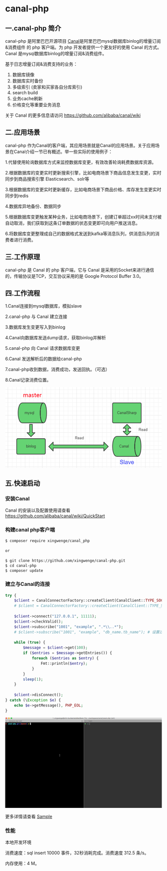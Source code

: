 # canal-php

## 一.canal-php 简介

canal-php 是阿里巴巴开源项目 [Canal](https://github.com/alibaba/canal)是阿里巴巴mysql数据库binlog的增量订阅&消费组件 的 php 客户端。为 php 开发者提供一个更友好的使用 Canal 的方式。Canal 是mysql数据库binlog的增量订阅&消费组件。

基于日志增量订阅&消费支持的业务：

1. 数据库镜像
2. 数据库实时备份
3. 多级索引 (卖家和买家各自分库索引)
4. search build
5. 业务cache刷新
6. 价格变化等重要业务消息

关于 Canal 的更多信息请访问 https://github.com/alibaba/canal/wiki

## 二.应用场景

canal-php 作为Canal的客户端，其应用场景就是Canal的应用场景。关于应用场景在Canal介绍一节已有概述。举一些实际的使用例子：

1.代替使用轮询数据库方式来监控数据库变更，有效改善轮询耗费数据库资源。

2.根据数据库的变更实时更新搜索引擎，比如电商场景下商品信息发生变更，实时同步到商品搜索引擎 Elasticsearch、solr等

3.根据数据库的变更实时更新缓存，比如电商场景下商品价格、库存发生变更实时同步到redis

4.数据库异地备份、数据同步

5.根据数据库变更触发某种业务，比如电商场景下，创建订单超过xx时间未支付被自动取消，我们获取到这条订单数据的状态变更即可向用户推送消息。

6.将数据库变更整理成自己的数据格式发送到kafka等消息队列，供消息队列的消费者进行消费。

## 三.工作原理

canal-php  是 Canal 的 php 客户端，它与 Canal 是采用的Socket来进行通信的，传输协议是TCP，交互协议采用的是 Google Protocol Buffer 3.0。

## 四.工作流程

1.Canal连接到mysql数据库，模拟slave

2.canal-php 与 Canal 建立连接

3.数据库发生变更写入到binlog

4.Canal向数据库发送dump请求，获取binlog并解析

5.canal-php 向 Canal 请求数据库变更

6.Canal 发送解析后的数据给canal-php

7.canal-php收到数据，消费成功，发送回执。（可选）

8.Canal记录消费位置。

![架构图](assets/architecture.png)

## 五.快速启动

### 安装Canal

Canal 的安装以及配置使用请查看 https://github.com/alibaba/canal/wiki/QuickStart


### 构建canal php客户端

````shell
$ composer require xingwenge/canal_php

or

$ git clone https://github.com/xingwenge/canal-php.git
$ cd canal-php
$ composer update
````

### 建立与Canal的连接
````php
try {
    $client = CanalConnectorFactory::createClient(CanalClient::TYPE_SOCKET_CLUE);
    # $client = CanalConnectorFactory::createClient(CanalClient::TYPE_SWOOLE);

    $client->connect("127.0.0.1", 11111);
    $client->checkValid();
    $client->subscribe("1001", "example", ".*\\..*");
    # $client->subscribe("1001", "example", "db_name.tb_name"); # 设置过滤

    while (true) {
        $message = $client->get(100);
        if ($entries = $message->getEntries()) {
            foreach ($entries as $entry) {
                Fmt::println($entry);
            }
        }
        sleep(1);
    }

    $client->disConnect();
} catch (\Exception $e) {
    echo $e->getMessage(), PHP_EOL;
}
````

![运行效果图](assets/effect.gif)

更多详情请查看 [Sample](https://github.com/xingwenge/canal-php/blob/master/src/sample/client.php)

### 性能
本地开发环境

消费速度：sql insert 10000 事件，32秒消耗完成。消费速度 312.5 条/s。

内存使用：4 M。
